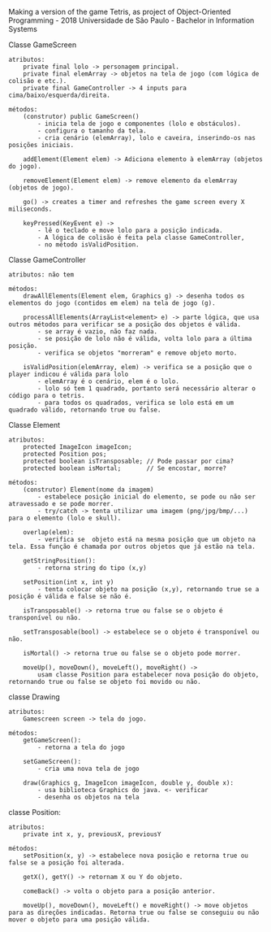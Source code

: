 Making a version of the game Tetris, as project of Object-Oriented Programming - 2018 Universidade de São Paulo - Bachelor in Information Systems


Classe GameScreen

	atributos: 
		private final lolo -> personagem principal.
		private final elemArray -> objetos na tela de jogo (com lógica de colisão e etc.).
		private final GameController -> 4 inputs para cima/baixo/esquerda/direita.

	métodos:
	    (construtor) public GameScreen()
	    	- inicia tela de jogo e componentes (lolo e obstáculos).
	    	- configura o tamanho da tela.
	    	- cria cenário (elemArray), lolo e caveira, inserindo-os nas posições iniciais.

	    addElement(Element elem) -> Adiciona elemento à elemArray (objetos do jogo).

	    removeElement(Element elem) -> remove elemento da elemArray (objetos de jogo).

	    go() -> creates a timer and refreshes the game screen every X miliseconds.

	    keyPressed(KeyEvent e) -> 	
	    	- lê o teclado e move lolo para a posição indicada. 
	    	- A lógica de colisão é feita pela classe GameController,
	    	- no método isValidPosition.

Classe GameController

	atributos: não tem

	métodos:
		drawAllElements(Element elem, Graphics g) -> desenha todos os elementos do jogo (contidos em elem) na tela de jogo (g).

		processAllElements(ArrayList<element> e) -> parte lógica, que usa outros métodos para verificar se a posição dos objetos é válida.
			- se array é vazio, não faz nada.
			- se posição de lolo não é válida, volta lolo para a última posição.
			- verifica se objetos "morreram" e remove objeto morto.

		isValidPosition(elemArray, elem) -> verifica se a posição que o player indicou é válida para lolo
			- elemArray é o cenário, elem é o lolo.
			- lolo só tem 1 quadrado, portanto será necessário alterar o código para o tetris.
			- para todos os quadrados, verifica se lolo está em um quadrado válido, retornando true ou false.
			
Classe Element

	atributos: 
	    protected ImageIcon imageIcon;
    	protected Position pos;
    	protected boolean isTransposable; // Pode passar por cima?
    	protected boolean isMortal;       // Se encostar, morre?

    métodos: 
    	(construtor) Element(nome da imagem)
    		- estabelece posição inicial do elemento, se pode ou não ser atravessado e se pode morrer.
    		- try/catch -> tenta utilizar uma imagem (png/jpg/bmp/...) para o elemento (lolo e skull).

    	overlap(elem):
    		- verifica se  objeto está na mesma posição que um objeto na tela. Essa função é chamada por outros objetos que já estão na tela. 

    	getStringPosition():
    		- retorna string do tipo (x,y)

    	setPosition(int x, int y)
    		- tenta colocar objeto na posição (x,y), retornando true se a posição é válida e false se não é.

    	isTransposable() -> retorna true ou false se o objeto é transponível ou não.

    	setTransposable(bool) -> estabelece se o objeto é transponível ou não.

    	isMortal() -> retorna true ou false se o objeto pode morrer.

    	moveUp(), moveDown(), moveLeft(), moveRight() ->
    		usam classe Position para estabelecer nova posição do objeto, retornando true ou false se objeto foi movido ou não.


 classe Drawing

 	atributos: 
 		Gamescreen screen -> tela do jogo.

 	métodos:
 		getGameScreen():
 			- retorna a tela do jogo

 		setGameScreen():
 			- cria uma nova tela de jogo

 		draw(Graphics g, ImageIcon imageIcon, double y, double x): 
 			- usa biblioteca Graphics do java. <- verificar
 			- desenha os objetos na tela

classe Position:
	
	atributos:
		private int x, y, previousX, previousY 

	métodos:
		setPosition(x, y) -> estabelece nova posição e retorna true ou false se a posição foi alterada.

		getX(), getY() -> retornam X ou Y do objeto.

		comeBack() -> volta o objeto para a posição anterior.

		moveUp(), moveDown(), moveLeft() e moveRight() -> move objetos para as direções indicadas. Retorna true ou false se conseguiu ou não mover o objeto para uma posição válida.
